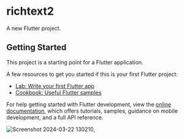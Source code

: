# richtext2

A new Flutter project.

## Getting Started

This project is a starting point for a Flutter application.

A few resources to get you started if this is your first Flutter project:

- [Lab: Write your first Flutter app](https://docs.flutter.dev/get-started/codelab)
- [Cookbook: Useful Flutter samples](https://docs.flutter.dev/cookbook)

For help getting started with Flutter development, view the
[online documentation](https://docs.flutter.dev/), which offers tutorials,
samples, guidance on mobile development, and a full API reference.


![Screenshot 2024-03-22 130210](https://github.com/Shalu6634/richtext2/assets/149373622/39d2b189-5654-420a-8198-7e3264e3e6d6,width=20%),
